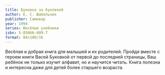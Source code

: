 ```yaml
---
title: Буковка за буковкой
author: Е. С. Шабельник
publisher: Самовар
year: 1994
series: Весёлые учебники
isbn: 5-85066-009-7
format: 84×108/16
---
```


Весёлая и добрая книга для малышей и их родителей. Пройдя вместе с героем книги Васей Буковкой от первой до последней страницы, Ваш ребёнок не только изучит алфавит, но и научится читать. Книга полезна и интересна даже для детей более старшего возраста.
